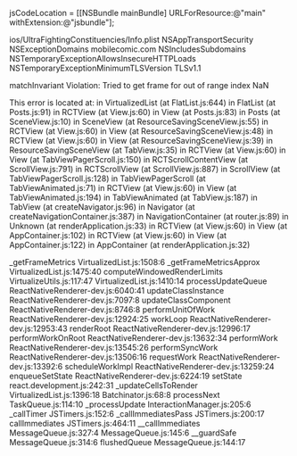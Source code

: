   jsCodeLocation = [[NSBundle mainBundle] URLForResource:@"main" withExtension:@"jsbundle"];


ios/UltraFightingConstituencies/Info.plist
  <key>NSAppTransportSecurity</key>
	<dict>
		<key>NSExceptionDomains</key>
		<dict>
			<key>mobilecomic.com</key>
			<dict>
				<!--Include to allow subdomains-->
				<key>NSIncludesSubdomains</key>
				<true/>
				<!--Include to allow HTTP requests-->
				<key>NSTemporaryExceptionAllowsInsecureHTTPLoads</key>
				<true/>
				<!--Include to specify minimum TLS version-->
				<key>NSTemporaryExceptionMinimumTLSVersion</key>
				<string>TLSv1.1</string>
			</dict>
		</dict>
	</dict>


matchInvariant Violation: Tried to get frame for out of range index NaN

This error is located at:
    in VirtualizedList (at FlatList.js:644)
    in FlatList (at Posts.js:91)
    in RCTView (at View.js:60)
    in View (at Posts.js:83)
    in Posts (at SceneView.js:10)
    in SceneView (at ResourceSavingSceneView.js:55)
    in RCTView (at View.js:60)
    in View (at ResourceSavingSceneView.js:48)
    in RCTView (at View.js:60)
    in View (at ResourceSavingSceneView.js:39)
    in ResourceSavingSceneView (at TabView.js:35)
    in RCTView (at View.js:60)
    in View (at TabViewPagerScroll.js:150)
    in RCTScrollContentView (at ScrollView.js:791)
    in RCTScrollView (at ScrollView.js:887)
    in ScrollView (at TabViewPagerScroll.js:128)
    in TabViewPagerScroll (at TabViewAnimated.js:71)
    in RCTView (at View.js:60)
    in View (at TabViewAnimated.js:194)
    in TabViewAnimated (at TabView.js:187)
    in TabView (at createNavigator.js:96)
    in Navigator (at createNavigationContainer.js:387)
    in NavigationContainer (at router.js:89)
    in Unknown (at renderApplication.js:33)
    in RCTView (at View.js:60)
    in View (at AppContainer.js:102)
    in RCTView (at View.js:60)
    in View (at AppContainer.js:122)
    in AppContainer (at renderApplication.js:32)

_getFrameMetrics
    VirtualizedList.js:1508:6
_getFrameMetricsApprox
    VirtualizedList.js:1475:40
computeWindowedRenderLimits
    VirtualizeUtils.js:117:47
<unknown>
    VirtualizedList.js:1410:14
processUpdateQueue
    ReactNativeRenderer-dev.js:6040:41
updateClassInstance
    ReactNativeRenderer-dev.js:7097:8
updateClassComponent
    ReactNativeRenderer-dev.js:8746:8
performUnitOfWork
    ReactNativeRenderer-dev.js:12924:25
workLoop
    ReactNativeRenderer-dev.js:12953:43
renderRoot
    ReactNativeRenderer-dev.js:12996:17
performWorkOnRoot
    ReactNativeRenderer-dev.js:13632:34
performWork
    ReactNativeRenderer-dev.js:13545:26
performSyncWork
    ReactNativeRenderer-dev.js:13506:16
requestWork
    ReactNativeRenderer-dev.js:13392:6
scheduleWorkImpl
    ReactNativeRenderer-dev.js:13259:24
enqueueSetState
    ReactNativeRenderer-dev.js:6224:19
setState
    react.development.js:242:31
_updateCellsToRender
    VirtualizedList.js:1396:18
<unknown>
    Batchinator.js:68:8
processNext
    TaskQueue.js:114:10
_processUpdate
    InteractionManager.js:205:6
_callTimer
    JSTimers.js:152:6
_callImmediatesPass
    JSTimers.js:200:17
callImmediates
    JSTimers.js:464:11
__callImmediates
    MessageQueue.js:327:4
<unknown>
    MessageQueue.js:145:6
__guardSafe
    MessageQueue.js:314:6
flushedQueue
    MessageQueue.js:144:17


